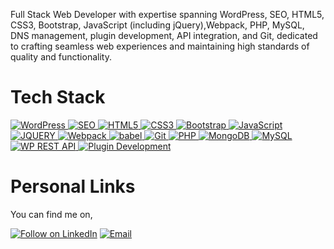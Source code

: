Full Stack Web Developer with expertise spanning WordPress, SEO, HTML5, CSS3, Bootstrap, JavaScript (including jQuery),Webpack, PHP, MySQL, DNS management, plugin development, API integration, and Git, dedicated to crafting seamless web experiences and maintaining high standards of quality and functionality.

# Tech Stack

<p align="left">
 <a href="#">
<img alt="WordPress" src="https://img.shields.io/badge/WordPress-%23117AC9.svg?&style=for-the-badge&logo=wordpress&logoColor=white"/>
<img alt="SEO" src="https://img.shields.io/badge/SEO-%2344cc52.svg?&style=for-the-badge&logo=seo&logoColor=white"/>
<img alt="HTML5" src="https://img.shields.io/badge/html5%20-%23E34F26.svg?&style=for-the-badge&logo=html5&logoColor=white"/>
<img alt="CSS3" src="https://img.shields.io/badge/css3%20-%231572B6.svg?&style=for-the-badge&logo=css3&logoColor=white"/>
<img alt="Bootstrap" src="https://img.shields.io/badge/bootstrap%20-%23563D7C.svg?&style=for-the-badge&logo=bootstrap&logoColor=white"/>
<img alt="JavaScript" src="https://img.shields.io/badge/javascript%20-%23323330.svg?&style=for-the-badge&logo=javascript&logoColor=%23F7DF1E"/>
<img alt="JQUERY" src="https://img.shields.io/badge/jquery-%23777BB4.svg?&style=for-the-badge&logo=jquery&logoColor=white"/>
<img alt="Webpack" src="https://img.shields.io/badge/Webpack-%238DD6F9.svg?&style=for-the-badge&logo=webpack&logoColor=white"/>
<img alt="babel" src="https://img.shields.io/badge/babel-%2344cc52.svg?&style=for-the-badge&logo=babel&logoColor=white"/>
<img alt="Git" src="https://img.shields.io/badge/git%20-%23F05033.svg?&style=for-the-badge&logo=git&logoColor=white"/>
<img alt="PHP" src="https://img.shields.io/badge/PHP-%23777BB4.svg?&style=for-the-badge&logo=php&logoColor=white"/>
<img alt="MongoDB" src ="https://img.shields.io/badge/MongoDB-%234ea94b.svg?&style=for-the-badge&logo=mongodb&logoColor=white"/>
<img alt='MySQL' src="https://img.shields.io/badge/SQL-MySQL?style=for-the-badge&logo=mysql&color=F29111"/>
<img alt="WP REST API" src="https://img.shields.io/badge/REST%20API-%231967C1.svg?&style=for-the-badge&logo=api&logoColor=white"/>
<img alt="Plugin Development" src="https://img.shields.io/badge/Plugin%20Development-%234D5A63.svg?&style=for-the-badge&logo=wordpress&logoColor=white"/>
 </a>
</p>

<h1 align="left">Personal Links</h1>

You can find me on,

<p align="left">
  <a href="https://www.linkedin.com/in/tubasaif1210"><img title="Follow on LinkedIn" src="https://img.shields.io/badge/LinkedIn-0077B5?style=for-the-badge&logo=linkedin&logoColor=white"/></a>
  <a href="mailto:tubasaif718@gmail.com"><img title="Email" src="https://img.shields.io/badge/Gmail-D14836?style=for-the-badge&logo=gmail&logoColor=white"/></a> 
  
</p>




